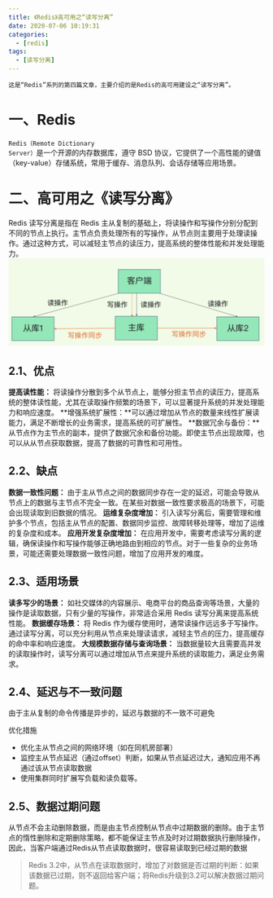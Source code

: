 ```yaml
---
title: 《Redis》高可用之“读写分离”
date: 2020-07-06 10:19:31
categories:
  - [redis]
tags:
  - [读写分离]
---
```


    这是“Redis”系列的第四篇文章，主要介绍的是Redis的高可用建设之“读写分离”。

# 一、Redis
<code>Redis（Remote Dictionary Server）</code>是一个开源的内存数据库，遵守 BSD 协议，它提供了一个高性能的键值（key-value）存储系统，常用于缓存、消息队列、会话存储等应用场景。

<!-- more -->

# 二、高可用之《读写分离》
Redis 读写分离是指在 Redis 主从复制的基础上，将读操作和写操作分别分配到不同的节点上执行。主节点负责处理所有的写操作，从节点则主要用于处理读操作。通过这种方式，可以减轻主节点的读压力，提高系统的整体性能和并发处理能力。
![读写分离](2020-07-06-redis-高可用-读写分离/读写分离.png)

## 2.1、优点
**提高读性能：** 将读操作分散到多个从节点上，能够分担主节点的读压力，提高系统的整体读性能，尤其在读取操作频繁的场景下，可以显著提升系统的并发处理能力和响应速度。
**增强系统扩展性：**可以通过增加从节点的数量来线性扩展读能力，满足不断增长的业务需求，提高系统的可扩展性。
**数据冗余与备份：**从节点作为主节点的副本，提供了数据冗余和备份功能。即使主节点出现故障，也可以从从节点获取数据，提高了数据的可靠性和可用性。

## 2.2、缺点
**数据一致性问题：** 由于主从节点之间的数据同步存在一定的延迟，可能会导致从节点上的数据与主节点不完全一致。在某些对数据一致性要求极高的场景下，可能会出现读取到旧数据的情况。
**运维复杂度增加：** 引入读写分离后，需要管理和维护多个节点，包括主从节点的配置、数据同步监控、故障转移处理等，增加了运维的复杂度和成本。
**应用开发复杂度增加：** 在应用开发中，需要考虑读写分离的逻辑，确保读操作和写操作能够正确地路由到相应的节点。对于一些复杂的业务场景，可能还需要处理数据一致性问题，增加了应用开发的难度。


## 2.3、适用场景
**读多写少的场景：** 如社交媒体的内容展示、电商平台的商品查询等场景，大量的操作是读取数据，只有少量的写操作，非常适合采用 Redis 读写分离来提高系统性能。
**数据缓存场景：** 将 Redis 作为缓存使用时，通常读操作远远多于写操作。通过读写分离，可以充分利用从节点来处理读请求，减轻主节点的压力，提高缓存的命中率和响应速度。
**大规模数据存储与查询场景：** 当数据量较大且需要高并发的读取操作时，读写分离可以通过增加从节点来提升系统的读取能力，满足业务需求。


## 2.4、延迟与不一致问题
由于主从复制的命令传播是异步的，延迟与数据的不一致不可避免

优化措施
- 优化主从节点之间的网络环境（如在同机房部署）
- 监控主从节点延迟（通过offset）判断，如果从节点延迟过大，通知应用不再通过该从节点读取数据
- 使用集群同时扩展写负载和读负载等。

## 2.5、数据过期问题
从节点不会主动删除数据，而是由主节点控制从节点中过期数据的删除。由于主节点的惰性删除和定期删除策略，都不能保证主节点及时对过期数据执行删除操作，因此，当客户端通过Redis从节点读取数据时，很容易读取到已经过期的数据
> Redis 3.2中，从节点在读取数据时，增加了对数据是否过期的判断：如果该数据已过期，则不返回给客户端；将Redis升级到3.2可以解决数据过期问题。